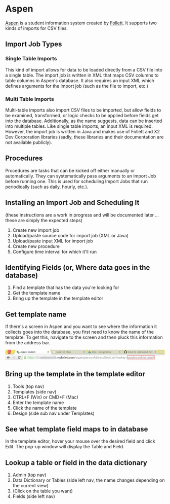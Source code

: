 # Aspen

[Aspen](http://www.follettlearning.com/webapp/wcs/stores/servlet/en/fssmarketingstore/student-and-instructional-management?intv_id=0&catalogId=10551&mpe_id=14252&langId=-1&evtype=CpgnClick&storeId=10154&ddkey=http:ClickInfo) is a student information system created by [Follett](http://www.follett.com/). It supports two kinds of imports for CSV files.

## Import Job Types

### Single Table Imports

This kind of import allows for data to be loaded directly from a CSV file into a single table. The import job is written in XML that maps CSV columns to table columns in Aspen's database. It also requires an input XML which defines arguments for the import job (such as the file to import, etc.)

### Multi Table Imports

Multi-table imports also import CSV files to be imported, but allow fields to be examined, transformed, or logic checks to be applied before fields get into the database. Additionally, as the name suggests, data can be inserted into multiple tables. Like single table imports, an input XML is required. However, the import job is written in Java and makes use of Follett and X2 Dev Corporation libraries (sadly, these libraries and their documentation are not available publicly).

## Procedures

Procedures are tasks that can be kicked off either manually or automatically. They can systematically pass arguments to an Import Job before running one. This is used for scheduling Import Jobs that run periodically (such as daily, hourly, etc.).

## Installing an Import Job and Scheduling It

(these instructions are a work in progress and will be documented later ... these are simply the expected steps)

1. Create new import job
1. Upload/paste source code for import job (XML or Java)
1. Upload/paste input XML for import job
1. Create new procedure
1. Configure time interval for which it'll run 

## Identifying Fields (or, Where data goes in the database)

1. Find a template that has the data you're looking for
1. Get the template name
1. Bring up the template in the template editor


## Get template name

If there's a screen in Aspen and you want to see where the information it collects goes into the database, you first need to know the name of the template. To get this, navigate to the screen and then pluck this information from the address bar.

![Template name in the address bar](aspen_template_id.png)

## Bring up the template in the template editor

1. Tools (top nav)
1. Templates (side nav)
1. CTRL+F (Win) or CMD+F (Mac)
1. Enter the template name
1. Click the name of the template
1. Design (side sub nav under Templates)

## See what template field maps to in database

In the template editor, hover your mouse over the desired field and click Edit. The pop-up window will display the Table and Field.


## Lookup a table or field in the data dictionary

1. Admin (top nav)
1. Data Dictionary or Tables (side left nav, the name changes depending on the current view)
1. (Click on the table you want)
1. Fields (side left nav)

